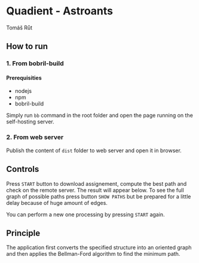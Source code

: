 # Quadient - Astroants
Tomáš Růt

## How to run
### 1. From bobril-build
#### Prerequisities
- nodejs
- npm
- bobril-build

Simply run ```bb``` command in the root folder and open the page running on the self-hosting server.

### 2. From web server
Publish the content of ```dist``` folder to web server and open it in browser.

## Controls

Press ```START``` button to download assignement, compute the best path and check on the remote server. The result will appear below. To see the full graph of possible paths press button ```SHOW PATHS``` but be prepared for a little delay because of huge amount of edges. 

You can perform a new one processing by pressing ```START``` again.

## Principle

The application first converts the specified structure into an oriented graph and then applies the Bellman-Ford algorithm to find the minimum path.
